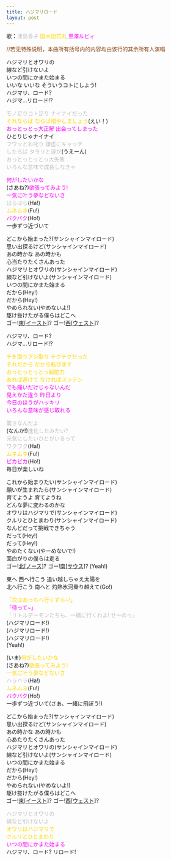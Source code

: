 ```yaml
---
title: ハジマリロード
layout: post
---
```

歌：<font color="silver">津島善子</font> <font color="gold">国木田花丸</font> <font color="magenta">黒澤ルビィ</font>

<p><font color="saddlebrown">//若无特殊说明，本曲所有括号内的内容均由该行的其余所有人演唱</font></p>

<p>ハジマリとオワリの<br />
線など引けないよ<br />
いつの間にかまた始まる<br />
いいな いいな そういうコトにしよう!<br />
ハジマリ、ロード?<br />
ハジマ…リロード!?</p>

<p><font color="silver">モノ足りコト足り ナイナイだった</font><br />
<font color="gold">それならば ならば増やしましょう</font>(えい！)<br />
<font color="magenta">おっとっとっ大正解 出会ってしまった</font><br />
ひとりじゃナイナイ<br />
<font color="silver">フワッとお叱り 謙虚にキャッチ<br />
したらば タラリと涙が</font>(うえーん)<br />
<font color="silver">おっとっとっとっ大失敗<br />
いろんな意味で成長しなきゃ</font></p>

<p><font color="magenta">何がしたいかな</font><br />
(さあね?)<font color="magenta">欲張ってみよう!<br />
一気に叶う夢などないさ</font><br />
<font color="silver">はらはら</font>(Ha!)<br />
<font color="gold">ムネムネ</font>(Fu!)<br />
<font color="magenta">バクバク</font>(Ho!)<br />
一歩ずつ近づいて</p>

<p>どこから始まった?(サンシャインマイロード)<br />
思い出探るけど(サンシャインマイロード)<br />
あの時かな あの時かも<br />
心当たりたくさんあった<br />
ハジマリとオワリの(サンシャインマイロード)<br />
線など引けないよ(サンシャインマイロード)<br />
いつの間にかまた始まる<br />
だから(Hey!)<br />
だから(Hey!)<br />
やめられない(やめないよ!)<br />
駆け抜けたがる僕らはどこへ<br />
ゴー!<u>東[イースト]</u>? ゴー!<u>西[ウェスト]</u>?</p>

<p>ハジマリ、ロード?<br />
ハジマ…リロード!?</p>

<p><font color="gold">テを取りアシ取り テクテクだった<br />
それだから だから転びます<br />
おっとっとっとっ超能力<br />
あれば避けて なければスッテン</font><br />
<font color="magenta">でも痛いだけじゃないんだ<br />
見えかた違う 昨日より<br />
今日のほうがハッキリ<br />
いろんな意味が感じ取れる</font></p>

<p><font color="silver">驚きなんだよ</font><br />
(なんか!)<font color="silver">進化したみたい?<br />
元気にしたいひとがいるって<br />
ワクワク</font>(Ha!)<br />
<font color="gold">ムネムネ</font>(Fu!)<br />
<font color="magenta">ピカピカ</font>(Ho!)<br />
毎日が楽しいね</p>

<p>これから始まりたい(サンシャインマイロード)<br />
願いが生まれたら(サンシャインマイロード)<br />
育てようよ 育てようね<br />
どんな夢に変わるのかな<br />
オワリはハジマリで(サンシャインマイロード)<br />
クルリとひとまわり(サンシャインマイロード)<br />
なんどだって挑戦できちゃう<br />
だって(Hey!)<br />
だって(Hey!)<br />
やめたくない(やーめないで!)<br />
面白がりの僕らは走る<br />
ゴー!<u>北[ノース]</u>? ゴー!<u>南[サウス]</u>? (Yeah!)</p>

<p>東へ 西へ行こう 追い越しちゃえ太陽を<br />
北へ行こう 南へと 灼熱氷河乗り越えて(Go!)</p>

<p><font color="gold">「次はあっちへ行くずら~!」</font><br />
<font color="magenta">「待って~」</font><br />
<font color="silver">「リトルデーモンたちも、一緒に行くわよ! せーのっ」</font><br />
(ハジマリロード!)<br />
(ハジマリロード!)<br />
(ハジマリロード!)<br />
(Yeah!)</p>

<p>(いま)<font color="gold">何がしたいかな</font><br />
(さあね?)<font color="gold">欲張ってみよう!<br />
一気に叶う夢などないさ</font><br />
<font color="silver">ハラハラ</font>(Ha!)<br />
<font color="gold">ムネムネ</font>(Fu!)<br />
<font color="magenta">バクバク</font>(Ho!)<br />
一歩ずつ近づいて(さあ、一緒に飛ぼう!)</p>

<p>どこから始まった?(サンシャインマイロード)<br />
思い出探るけど(サンシャインマイロード)<br />
あの時かな あの時かも<br />
心あたりたくさんあった<br />
ハジマリとオワリの(サンシャインマイロード)<br />
線など引けないよ(サンシャインマイロード)<br />
いつの間にかまた始まる<br />
だから(Hey!)<br />
だから(Hey!)<br />
やめられない(やめないよ!)<br />
駆け抜けたがる僕らはどこへ<br />
ゴー!<u>東[イースト]</u>? ゴー!<u>西[ウェスト]</u>?</p>

<p><font color="silver">ハジマリとオワリの<br />
線など引けないよ</font><br />
<font color="gold">オワリはハジマリで<br />
クルリとひとまわり</font><br />
<font color="magenta">いつの間にかまた始まる</font><br />
ハジマリ、ロード? リロード!</p>